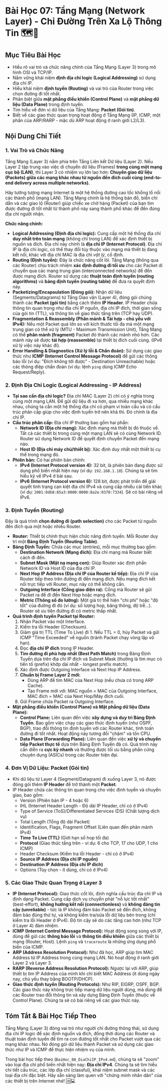 # Bài Học 07: Tầng Mạng (Network Layer) - Chỉ Đường Trên Xa Lộ Thông Tin 🗺️🚦

## Mục Tiêu Bài Học

*   Hiểu rõ vai trò và chức năng chính của Tầng Mạng (Layer 3) trong mô hình OSI và TCP/IP.
*   Nắm vững khái niệm **định địa chỉ logic (Logical Addressing)** sử dụng địa chỉ IP.
*   Hiểu khái niệm **định tuyến (Routing)** và vai trò của Router trong việc chọn đường đi tốt nhất.
*   Phân biệt giữa **mặt phẳng điều khiển (Control Plane)** và **mặt phẳng dữ liệu (Data Plane)** trong định tuyến.
*   Tìm hiểu về đơn vị dữ liệu của Tầng Mạng: **Packet (Gói tin)**.
*   Biết về các giao thức quan trọng hoạt động ở Tầng Mạng (IP, ICMP, một phần của ARP/RARP - mặc dù ARP hoạt động ở ranh giới L2/L3).

## Nội Dung Chi Tiết

### 1. Vai Trò và Chức Năng

Tầng Mạng (Layer 3) nằm phía trên Tầng Liên kết Dữ liệu (Layer 2). Nếu Layer 2 tập trung vào việc di chuyển dữ liệu (Frames) **trong cùng một mạng cục bộ (LAN)**, thì Layer 3 có nhiệm vụ lớn lao hơn: **Chuyển giao dữ liệu (Packets) giữa các mạng khác nhau từ nguồn đến đích cuối cùng (end-to-end delivery across multiple networks).**

Hãy tưởng tượng mạng Internet là một hệ thống đường cao tốc khổng lồ nối các thành phố (mạng LAN). Tầng Mạng chính là hệ thống bản đồ, biển chỉ dẫn và các giao lộ (Router) giúp chiếc xe chở hàng (Packet) của bạn tìm được đường đi tốt nhất từ thành phố này sang thành phố khác để đến đúng địa chỉ người nhận.

**Chức năng chính:**

*   **Logical Addressing (Định địa chỉ logic):** Cung cấp một hệ thống địa chỉ **duy nhất trên toàn mạng** (không chỉ trong LAN) để xác định thiết bị nguồn và đích. Địa chỉ này chính là **địa chỉ IP (Internet Protocol)**. Địa chỉ IP là địa chỉ *logic*, có thể thay đổi tùy thuộc vào mạng mà thiết bị đang kết nối, khác với địa chỉ MAC là địa chỉ *vật lý*, cố định.
*   **Routing (Định tuyến):** Đây là chức năng cốt lõi. Tầng Mạng (thông qua các Router) chịu trách nhiệm **xác định đường đi tối ưu** cho các Packet di chuyển qua các mạng trung gian (interconnected networks) để đến được mạng đích. Router sử dụng các **thuật toán định tuyến (routing algorithms)** và **bảng định tuyến (routing table)** để đưa ra quyết định này.
*   **Packetizing/Encapsulation (Đóng gói):** Nhận dữ liệu (Segments/Datagrams) từ Tầng Giao vận (Layer 4), đóng gói chúng thành các **Packet (gói tin)** bằng cách thêm **IP Header**. IP Header chứa thông tin quan trọng như địa chỉ IP nguồn, địa chỉ IP đích, thời gian sống của gói tin (TTL), và thông tin về giao thức tầng trên (TCP hay UDP).
*   **Fragmentation & Reassembly (Phân mảnh & Tái hợp - chủ yếu với IPv4):** Nếu một Packet quá lớn so với kích thước tối đa mà một mạng trung gian có thể xử lý (MTU - Maximum Transmission Unit), Tầng Mạng có thể **phân mảnh (fragment)** Packet đó thành các mảnh nhỏ hơn. Các mảnh này sẽ được **tái hợp (reassemble)** tại thiết bị đích cuối cùng. (IPv6 xử lý việc này khác đi).
*   **Error Handling & Diagnostics (Xử lý lỗi & Chẩn đoán):** Sử dụng các giao thức như **ICMP (Internet Control Message Protocol)** để gửi các thông báo lỗi (ví dụ: "Đích không tới được" - Destination Unreachable) hoặc các thông điệp chẩn đoán (ví dụ: lệnh `ping` dùng ICMP Echo Request/Reply).

### 2. Định Địa Chỉ Logic (Logical Addressing - IP Address)

*   **Tại sao cần địa chỉ logic?** Địa chỉ MAC (Layer 2) chỉ có ý nghĩa trong cùng một mạng LAN. Để gửi dữ liệu đi xa hơn, qua nhiều mạng khác nhau, chúng ta cần một hệ thống địa chỉ có phạm vi toàn cầu và có cấu trúc phân cấp giúp cho việc định tuyến trở nên khả thi. Đó chính là địa chỉ IP.
*   **Cấu trúc phân cấp:** Địa chỉ IP thường bao gồm hai phần:
    *   **Network ID (Địa chỉ mạng):** Xác định mạng mà thiết bị đó thuộc về. Tất cả các thiết bị trong cùng một mạng LAN sẽ có cùng Network ID. Router sử dụng Network ID để quyết định chuyển Packet đến mạng nào.
    *   **Host ID (Địa chỉ máy chủ/thiết bị):** Xác định duy nhất một thiết bị cụ thể trong mạng đó.
*   **Phiên bản:** Có hai phiên bản chính:
    *   **IPv4 (Internet Protocol version 4):** 32 bit, là phiên bản đang được sử dụng phổ biến nhất hiện nay (ví dụ: `192.168.1.10`). Chúng ta sẽ tìm hiểu kỹ về IPv4 ở bài sau.
    *   **IPv6 (Internet Protocol version 6):** 128 bit, được phát triển để giải quyết tình trạng cạn kiệt địa chỉ IPv4 và cung cấp nhiều cải tiến khác (ví dụ: `2001:0db8:85a3:0000:0000:8a2e:0370:7334`). Sẽ có bài riêng về IPv6.

### 3. Định Tuyến (Routing)

Đây là quá trình **chọn đường đi (path selection)** cho các Packet từ nguồn đến đích qua một hoặc nhiều Router.

*   **Router:** Thiết bị chính thực hiện chức năng định tuyến. Mỗi Router duy trì một **Bảng Định Tuyến (Routing Table)**.
*   **Bảng Định Tuyến:** Chứa các mục (entries), mỗi mục thường bao gồm:
    *   **Destination Network (Mạng đích):** Địa chỉ mạng mà Router biết cách đi đến.
    *   **Subnet Mask (Mặt nạ mạng con):** Giúp Router xác định phần Network ID và Host ID của địa chỉ IP.
    *   **Next Hop IP Address (Địa chỉ IP của Router kế tiếp):** Địa chỉ IP của Router tiếp theo trên đường đi đến mạng đích. Nếu mạng đích kết nối trực tiếp với Router, mục này có thể không cần.
    *   **Outgoing Interface (Cổng giao diện ra):** Cổng mà Router sẽ gửi Packet ra để đi đến Next Hop hoặc mạng đích.
    *   **Metric (Thông số đo lường):** Một giá trị thể hiện "chi phí" hoặc "độ tốt" của đường đi đó (ví dụ: số lượng hop, băng thông, độ trễ...). Router sẽ ưu tiên đường đi có metric thấp nhất.
*   **Quá trình định tuyến Packet tại Router:**
    1.  Nhận Packet vào một Interface.
    2.  Kiểm tra lỗi Header (Checksum).
    3.  Giảm giá trị TTL (Time To Live) đi 1. Nếu TTL = 0, hủy Packet và gửi ICMP "Time Exceeded" về nguồn (tránh Packet chạy vòng lặp vô hạn).
    4.  Đọc **địa chỉ IP đích** trong IP Header.
    5.  **Tìm đường đi phù hợp nhất (Best Path Match)** trong Bảng Định Tuyến dựa trên địa chỉ IP đích và Subnet Mask (thường là tìm mục có tiền tố (prefix) khớp dài nhất - longest prefix match).
    6.  Xác định được Outgoing Interface và Next Hop IP Address.
    7.  **Chuẩn bị Frame Layer 2 mới:**
        *   Dùng ARP để tìm MAC của Next Hop (nếu chưa có trong ARP Cache).
        *   Tạo Frame mới với: MAC nguồn = MAC của Outgoing Interface, MAC đích = MAC của Next Hop/Máy đích cuối.
    8.  Gửi Frame chứa Packet ra Outgoing Interface.
*   **Mặt phẳng điều khiển (Control Plane) và Mặt phẳng dữ liệu (Data Plane):**
    *   **Control Plane:** Liên quan đến việc **xây dựng và duy trì Bảng Định Tuyến**. Bao gồm việc chạy các giao thức định tuyến (như OSPF, BGP), trao đổi thông tin định tuyến với các Router khác, tính toán đường đi tốt nhất. Hoạt động này tương đối "chậm" và tốn CPU.
    *   **Data Plane (Forwarding Plane):** Liên quan đến việc **xử lý và chuyển tiếp Packet thực tế** dựa trên Bảng Định Tuyến đã có. Quá trình này cần diễn ra **cực kỳ nhanh** và thường được tối ưu bằng phần cứng chuyên dụng (ASICs) trong các Router hiện đại.

### 4. Đơn Vị Dữ Liệu: Packet (Gói tin)

*   Khi dữ liệu từ Layer 4 (Segment/Datagram) đi xuống Layer 3, nó được đóng gói thêm **IP Header** để trở thành một **Packet**.
*   IP Header chứa các thông tin quan trọng cho việc định tuyến và chuyển giao, bao gồm:
    *   Version (Phiên bản IP - 4 hoặc 6)
    *   IHL (Internet Header Length - Độ dài IP Header, chỉ có ở IPv4)
    *   Type of Service (ToS)/Differentiated Services (DS) (Chất lượng dịch vụ)
    *   Total Length (Tổng độ dài Packet)
    *   Identification, Flags, Fragment Offset (Liên quan đến phân mảnh IPv4)
    *   **Time To Live (TTL)** (Giới hạn số hop tối đa)
    *   **Protocol** (Giao thức tầng trên - ví dụ: 6 cho TCP, 17 cho UDP, 1 cho ICMP)
    *   Header Checksum (Kiểm tra lỗi Header - chỉ có ở IPv4)
    *   **Source IP Address (Địa chỉ IP nguồn)**
    *   **Destination IP Address (Địa chỉ IP đích)**
    *   Options (Tùy chọn - ít dùng, chỉ có ở IPv4)

### 5. Các Giao Thức Quan Trọng ở Layer 3

*   **IP (Internet Protocol):** Giao thức cốt lõi, định nghĩa cấu trúc địa chỉ IP và định dạng Packet. Cung cấp dịch vụ chuyển phát "nỗ lực tốt nhất" (best-effort), **không hướng kết nối (connectionless)** và **không đáng tin cậy (unreliable)** - tức là IP không đảm bảo Packet sẽ đến đích, không đảm bảo đúng thứ tự, và không kiểm tra/sửa lỗi dữ liệu bên trong (chỉ kiểm tra lỗi Header ở IPv4). Độ tin cậy sẽ do các tầng cao hơn (như TCP ở Layer 4) đảm nhiệm.
*   **ICMP (Internet Control Message Protocol):** Hoạt động song song với IP, dùng để gửi các **thông báo lỗi** và **thông tin điều khiển** giữa các thiết bị mạng (Router, Host). Lệnh `ping` và `traceroute` là những ứng dụng phổ biến của ICMP.
*   **ARP (Address Resolution Protocol):** Như đã học, ARP giúp tìm MAC Address từ IP Address trong cùng mạng LAN. Nó hoạt động ở ranh giới Layer 2 và Layer 3.
*   **RARP (Reverse Address Resolution Protocol):** Ngược lại với ARP, giúp thiết bị tìm IP Address của mình khi chỉ biết MAC Address (ít dùng ngày nay, chủ yếu thay bằng BOOTP/DHCP).
*   **Giao thức định tuyến (Routing Protocols):** Như RIP, EIGRP, OSPF, BGP. Các giao thức này không trực tiếp mang dữ liệu người dùng, mà dùng để các Router trao đổi thông tin và xây dựng Bảng Định Tuyến (thuộc về Control Plane). Chúng ta sẽ có bài riêng về các giao thức này.

## Tóm Tắt & Bài Học Tiếp Theo

Tầng Mạng (Layer 3) đóng vai trò như người chỉ đường thông thái, sử dụng địa chỉ IP logic để xác định nguồn và đích, đồng thời dùng các Router và thuật toán định tuyến để tìm ra con đường tốt nhất cho Packet vượt qua các mạng khác nhau. Nó đóng gói dữ liệu thành Packet và sử dụng các giao thức như IP và ICMP để thực hiện nhiệm vụ của mình.

Trong bài học tiếp theo (`BaiHoc_08_DiaChiIP_IPv4.md`), chúng ta sẽ "zoom" vào loại địa chỉ phổ biến nhất hiện nay: **Địa chỉ IPv4**. Chúng ta sẽ tìm hiểu chi tiết cấu trúc, các lớp địa chỉ (classful), khái niệm subnet mask và các loại địa chỉ đặc biệt. Hãy sẵn sàng làm quen với "chứng minh nhân dân" của các thiết bị trên Internet nhé! 🆔💻
